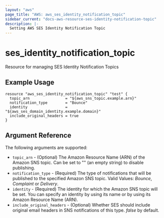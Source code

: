 ```yaml
---
layout: "aws"
page_title: "AWS: aws_ses_identity_notification_topic"
sidebar_current: "docs-aws-resource-ses-identity-notification-topic"
description: |-
  Setting AWS SES Identity Notification Topic
---
```


# ses_identity_notification_topic

Resource for managing SES Identity Notification Topics

## Example Usage

```hcl
resource "aws_ses_identity_notification_topic" "test" {
  topic_arn                = "${aws_sns_topic.example.arn}"
  notification_type        = "Bounce"
  identity                 = "${aws_ses_domain_identity.example.domain}"
  include_original_headers = true
}
```

## Argument Reference

The following arguments are supported:

* `topic_arn` - (Optional) The Amazon Resource Name (ARN) of the Amazon SNS topic. Can be set to "" (an empty string) to disable publishing.
* `notification_type` - (Required) The type of notifications that will be published to the specified Amazon SNS topic. Valid Values: *Bounce*, *Complaint* or *Delivery*.
* `identity` - (Required) The identity for which the Amazon SNS topic will be set. You can specify an identity by using its name or by using its Amazon Resource Name (ARN).
* `include_original_headers` - (Optional) Whether SES should include original email headers in SNS notifications of this type. *false* by default.
